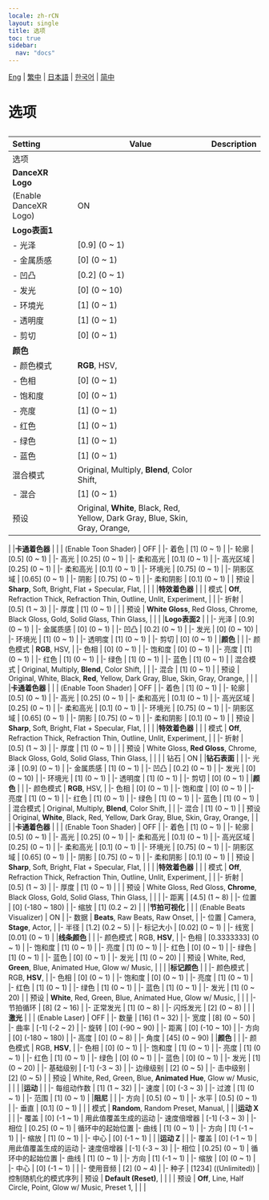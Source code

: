 ```yaml
---
locale: zh-rCN
layout: single
title: 选项
toc: true
sidebar:
  nav: "docs"
---
```

[Eng](/dancexr/menu/2025.4/stage/scene) | [繁中](/tw/dancexr/menu/2025.4/stage/scene) | [日本語](/jp/dancexr/menu/2025.4/stage/scene) | [한국어](/kr/dancexr/menu/2025.4/stage/scene) | [简中](/zh/dancexr/menu/2025.4/stage/scene)

# 选项

## 

| Setting | Value | Description |
| :--- | --- | :--- |
| 选项 || 
|**DanceXR Logo** | | 
| (Enable DanceXR Logo) | ON | 
|**Logo表面1** | | 
|- 光泽 | [0.9] (0 ~ 1) | 
|- 金属质感 | [0] (0 ~ 1) | 
|- 凹凸 | [0.2] (0 ~ 1) | 
|- 发光 | [0] (0 ~ 10) | 
|- 环境光 | [1] (0 ~ 1) | 
|- 透明度 | [1] (0 ~ 1) | 
|- 剪切 | [0] (0 ~ 1) | 
|**颜色** | | 
|- 颜色模式 | **RGB**, HSV,  | 
|- 色相 | [0] (0 ~ 1) | 
|- 饱和度 | [0] (0 ~ 1) | 
|- 亮度 | [1] (0 ~ 1) | 
|- 红色 | [1] (0 ~ 1) | 
|- 绿色 | [1] (0 ~ 1) | 
|- 蓝色 | [1] (0 ~ 1) | 
| 混合模式 |  Original,  Multiply,  **Blend**,  Color Shift,  |  |
|- 混合 | [1] (0 ~ 1) | 
| 预设 |  Original,  **White**,  Black,  Red,  Yellow,  Dark Gray,  Blue,  Skin,  Gray,  Orange,  |  |
|
|**卡通着色器** | | 
| (Enable Toon Shader) | OFF | 
|- 着色 | [1] (0 ~ 1) | 
|- 轮廓 | [0.5] (0 ~ 1) | 
|- 高光 | [0.25] (0 ~ 1) | 
|- 柔和高光 | [0.1] (0 ~ 1) | 
|- 高光区域 | [0.25] (0 ~ 1) | 
|- 柔和高光 | [0.1] (0 ~ 1) | 
|- 环境光 | [0.75] (0 ~ 1) | 
|- 阴影区域 | [0.65] (0 ~ 1) | 
|- 阴影 | [0.75] (0 ~ 1) | 
|- 柔和阴影 | [0.1] (0 ~ 1) | 
| 预设 |  **Sharp**,  Soft,  Bright,  Flat + Specular,  Flat,  |  |
|
|**特效着色器** | | 
| 模式 |  **Off**,  Refraction Thick,  Refraction Thin,  Outline,  Unlit,  Experiment,  |  |
|- 折射 | [0.5] (1 ~ 3) | 
|- 厚度 | [1] (0 ~ 1) | 
|
| 预设 |  **White Gloss**,  Red Gloss,  Chrome,  Black Gloss,  Gold,  Solid Glass,  Thin Glass,  |  |
|
|**Logo表面2** | | 
|- 光泽 | [0.9] (0 ~ 1) | 
|- 金属质感 | [0] (0 ~ 1) | 
|- 凹凸 | [0.2] (0 ~ 1) | 
|- 发光 | [0] (0 ~ 10) | 
|- 环境光 | [1] (0 ~ 1) | 
|- 透明度 | [1] (0 ~ 1) | 
|- 剪切 | [0] (0 ~ 1) | 
|**颜色** | | 
|- 颜色模式 | **RGB**, HSV,  | 
|- 色相 | [0] (0 ~ 1) | 
|- 饱和度 | [0] (0 ~ 1) | 
|- 亮度 | [1] (0 ~ 1) | 
|- 红色 | [1] (0 ~ 1) | 
|- 绿色 | [1] (0 ~ 1) | 
|- 蓝色 | [1] (0 ~ 1) | 
| 混合模式 |  Original,  Multiply,  **Blend**,  Color Shift,  |  |
|- 混合 | [1] (0 ~ 1) | 
| 预设 |  Original,  White,  Black,  **Red**,  Yellow,  Dark Gray,  Blue,  Skin,  Gray,  Orange,  |  |
|
|**卡通着色器** | | 
| (Enable Toon Shader) | OFF | 
|- 着色 | [1] (0 ~ 1) | 
|- 轮廓 | [0.5] (0 ~ 1) | 
|- 高光 | [0.25] (0 ~ 1) | 
|- 柔和高光 | [0.1] (0 ~ 1) | 
|- 高光区域 | [0.25] (0 ~ 1) | 
|- 柔和高光 | [0.1] (0 ~ 1) | 
|- 环境光 | [0.75] (0 ~ 1) | 
|- 阴影区域 | [0.65] (0 ~ 1) | 
|- 阴影 | [0.75] (0 ~ 1) | 
|- 柔和阴影 | [0.1] (0 ~ 1) | 
| 预设 |  **Sharp**,  Soft,  Bright,  Flat + Specular,  Flat,  |  |
|
|**特效着色器** | | 
| 模式 |  **Off**,  Refraction Thick,  Refraction Thin,  Outline,  Unlit,  Experiment,  |  |
|- 折射 | [0.5] (1 ~ 3) | 
|- 厚度 | [1] (0 ~ 1) | 
|
| 预设 |  White Gloss,  **Red Gloss**,  Chrome,  Black Gloss,  Gold,  Solid Glass,  Thin Glass,  |  |
|
| 钻石 | ON | 
|**钻石表面** | | 
|- 光泽 | [0.9] (0 ~ 1) | 
|- 金属质感 | [1] (0 ~ 1) | 
|- 凹凸 | [0.2] (0 ~ 1) | 
|- 发光 | [0] (0 ~ 10) | 
|- 环境光 | [1] (0 ~ 1) | 
|- 透明度 | [1] (0 ~ 1) | 
|- 剪切 | [0] (0 ~ 1) | 
|**颜色** | | 
|- 颜色模式 | **RGB**, HSV,  | 
|- 色相 | [0] (0 ~ 1) | 
|- 饱和度 | [0] (0 ~ 1) | 
|- 亮度 | [1] (0 ~ 1) | 
|- 红色 | [1] (0 ~ 1) | 
|- 绿色 | [1] (0 ~ 1) | 
|- 蓝色 | [1] (0 ~ 1) | 
| 混合模式 |  Original,  Multiply,  **Blend**,  Color Shift,  |  |
|- 混合 | [1] (0 ~ 1) | 
| 预设 |  Original,  **White**,  Black,  Red,  Yellow,  Dark Gray,  Blue,  Skin,  Gray,  Orange,  |  |
|
|**卡通着色器** | | 
| (Enable Toon Shader) | OFF | 
|- 着色 | [1] (0 ~ 1) | 
|- 轮廓 | [0.5] (0 ~ 1) | 
|- 高光 | [0.25] (0 ~ 1) | 
|- 柔和高光 | [0.1] (0 ~ 1) | 
|- 高光区域 | [0.25] (0 ~ 1) | 
|- 柔和高光 | [0.1] (0 ~ 1) | 
|- 环境光 | [0.75] (0 ~ 1) | 
|- 阴影区域 | [0.65] (0 ~ 1) | 
|- 阴影 | [0.75] (0 ~ 1) | 
|- 柔和阴影 | [0.1] (0 ~ 1) | 
| 预设 |  **Sharp**,  Soft,  Bright,  Flat + Specular,  Flat,  |  |
|
|**特效着色器** | | 
| 模式 |  **Off**,  Refraction Thick,  Refraction Thin,  Outline,  Unlit,  Experiment,  |  |
|- 折射 | [0.5] (1 ~ 3) | 
|- 厚度 | [1] (0 ~ 1) | 
|
| 预设 |  White Gloss,  Red Gloss,  **Chrome**,  Black Gloss,  Gold,  Solid Glass,  Thin Glass,  |  |
|
|- 距离 | [4.5] (1 ~ 8) | 
|- 位置 | [0] (-180 ~ 180) | 
|- 缩放 | [1] (0.2 ~ 2) | 
|
|**节拍可视化** | | 
| (Enable Beats Visualizer) | ON | 
|- 数据 | **Beats**, Raw Beats, Raw Onset,  | 
|- 位置 | Camera, **Stage**, Actor,  | 
|- 半径 | [1.2] (0.2 ~ 5) | 
|- 标记大小 | [0.02] (0 ~ 1) | 
|- 线宽 | [0.01] (0 ~ 1) | 
|**线条颜色** | | 
|- 颜色模式 | RGB, **HSV**,  | 
|- 色相 | [0.3333333] (0 ~ 1) | 
|- 饱和度 | [1] (0 ~ 1) | 
|- 亮度 | [1] (0 ~ 1) | 
|- 红色 | [0] (0 ~ 1) | 
|- 绿色 | [1] (0 ~ 1) | 
|- 蓝色 | [0] (0 ~ 1) | 
|- 发光 | [1] (0 ~ 20) | 
| 预设 |  White,  Red,  **Green**,  Blue,  Animated Hue,  Glow w/ Music,  |  |
|
|**标记颜色** | | 
|- 颜色模式 | RGB, **HSV**,  | 
|- 色相 | [0] (0 ~ 1) | 
|- 饱和度 | [0] (0 ~ 1) | 
|- 亮度 | [1] (0 ~ 1) | 
|- 红色 | [1] (0 ~ 1) | 
|- 绿色 | [1] (0 ~ 1) | 
|- 蓝色 | [1] (0 ~ 1) | 
|- 发光 | [1] (0 ~ 20) | 
| 预设 |  **White**,  Red,  Green,  Blue,  Animated Hue,  Glow w/ Music,  |  |
|
|- 节拍循环 | [8] (2 ~ 16) | 
|- 正常发光 | [1] (0 ~ 8) | 
|- 闪烁发光 | [2] (0 ~ 8) | 
|
|**激光** | | 
| (Enable Laser) | OFF | 
|- 数量 | [16] (1 ~ 32) | 
|- 宽度 | [8] (0 ~ 50) | 
|- 曲率 | [-1] (-2 ~ 2) | 
|- 旋转 | [0] (-90 ~ 90) | 
|- 距离 | [0] (-10 ~ 10) | 
|- 方向 | [0] (-180 ~ 180) | 
|- 高度 | [0] (0 ~ 8) | 
|- 角度 | [45] (0 ~ 90) | 
|**颜色** | | 
|- 颜色模式 | RGB, **HSV**,  | 
|- 色相 | [0] (0 ~ 1) | 
|- 饱和度 | [1] (0 ~ 1) | 
|- 亮度 | [1] (0 ~ 1) | 
|- 红色 | [1] (0 ~ 1) | 
|- 绿色 | [0] (0 ~ 1) | 
|- 蓝色 | [0] (0 ~ 1) | 
|- 发光 | [1] (0 ~ 20) | 
|- 基础级别 | [-1] (-3 ~ 3) | 
|- 边缘级别 | [2] (0 ~ 5) | 
|- 击中级别 | [2] (0 ~ 5) | 
| 预设 |  White,  Red,  Green,  Blue,  **Animated Hue**,  Glow w/ Music,  |  |
|
|**运动** | | 
|- 每组动作数 | [1] (1 ~ 32) | 
|- 速度 | [0] (-3 ~ 3) | 
|- 过渡 | [1] (0 ~ 1) | 
|- 范围 | [1] (0 ~ 1) | 
|**阻尼** | | 
|- 方向 | [0.5] (0 ~ 1) | 
|- 水平 | [0.5] (0 ~ 1) | 
|- 垂直 | [0.1] (0 ~ 1) | 
|
| 模式 |  **Random**,  Random Preset,  Manual,  |  |
|**运动 X** | | 
|- 覆盖 | [0] (-1 ~ 1) | 用此值覆盖生成的运动
|- 速度倍增器 | [-1] (-3 ~ 3) | 
|- 相位 | [0.25] (0 ~ 1) | 循环中的起始位置
|- 曲线 | [1] (0 ~ 1) | 
|- 方向 | [1] (-1 ~ 1) | 
|- 缩放 | [1] (0 ~ 1) | 
|- 中心 | [0] (-1 ~ 1) | 
|
|**运动 Z** | | 
|- 覆盖 | [0] (-1 ~ 1) | 用此值覆盖生成的运动
|- 速度倍增器 | [-1] (-3 ~ 3) | 
|- 相位 | [0.25] (0 ~ 1) | 循环中的起始位置
|- 曲线 | [1] (0 ~ 1) | 
|- 方向 | [1] (-1 ~ 1) | 
|- 缩放 | [0] (0 ~ 1) | 
|- 中心 | [0] (-1 ~ 1) | 
|
|- 使用音频 | [2] (0 ~ 4) | 
|- 种子 | [1234] ((Unlimited)) | 控制随机化的模式序列
| 预设 |  **Default (Reset)**,  |  |
|
| 预设 |  **Off**,  Line,  Half Circle,  Point,  Glow w/ Music,  Preset 1,  |  |
|
